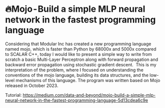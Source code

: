 # 🔥Mojo - Build a simple MLP neural network in the fastest programming language

Considering that Modular Inc has created a new programming language named mojo, which is faster than Python by 68000x and 5000x compared to SCALAR C++, today I would like to present a simple way to write from scratch a basic Multi-Layer Perceptron along with forward propagation and backward error propagation using stochastic gradient descent. 
This is my interpretation of the problem, where I focused on understanding the conventions of the mojo language, building its data structures, and the low-level mechanisms of this language. The program was written based on Mojo released in October 2023.

Tutorial: https://medium.com/data-and-beyond/mojo-build-a-simple-mlp-neural-network-in-the-fastest-programming-language-5d13cdea6c9e
